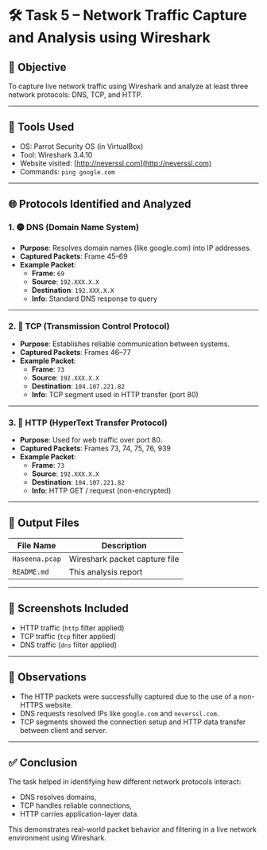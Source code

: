 # 🛠️ Task 5 – Network Traffic Capture and Analysis using Wireshark

## 🎯 Objective
To capture live network traffic using Wireshark and analyze at least three network protocols: DNS, TCP, and HTTP.

---

## 🧰 Tools Used
- OS: Parrot Security OS (in VirtualBox)
- Tool: Wireshark 3.4.10
- Website visited: [http://neverssl.com](http://neverssl.com)
- Commands: `ping google.com`

---

## 🌐 Protocols Identified and Analyzed

### 1. 🟡 DNS (Domain Name System)
- **Purpose**: Resolves domain names (like google.com) into IP addresses.
- **Captured Packets**: Frame 45–69
- **Example Packet**:
  - **Frame**: `69`
  - **Source**: `192.XXX.X.X`
  - **Destination**: `192.XXX.X.X`
  - **Info**: Standard DNS response to query

---

### 2. 🔵 TCP (Transmission Control Protocol)
- **Purpose**: Establishes reliable communication between systems.
- **Captured Packets**: Frames 46–77
- **Example Packet**:
  - **Frame**: `73`
  - **Source**: `192.XXX.X.X`
  - **Destination**: `104.107.221.82`
  - **Info**: TCP segment used in HTTP transfer (port 80)

---

### 3. 🔴 HTTP (HyperText Transfer Protocol)
- **Purpose**: Used for web traffic over port 80.
- **Captured Packets**: Frames 73, 74, 75, 76, 939
- **Example Packet**:
  - **Frame**: `73`
  - **Source**: `192.XXX.X.X`
  - **Destination**: `104.107.221.82`
  - **Info**: HTTP GET / request (non-encrypted)

---

## 📄 Output Files

| File Name             | Description                  |
|-----------------------|------------------------------|
| `Haseena.pcap`        | Wireshark packet capture file |
| `README.md`           | This analysis report          |

---

## 📸 Screenshots Included
- HTTP traffic (`http` filter applied)
- TCP traffic (`tcp` filter applied)
- DNS traffic (`dns` filter applied)

---

## 📌 Observations
- The HTTP packets were successfully captured due to the use of a non-HTTPS website.
- DNS requests resolved IPs like `google.com` and `neverssl.com`.
- TCP segments showed the connection setup and HTTP data transfer between client and server.

---

## ✅ Conclusion
The task helped in identifying how different network protocols interact:
- DNS resolves domains,
- TCP handles reliable connections,
- HTTP carries application-layer data.

This demonstrates real-world packet behavior and filtering in a live network environment using Wireshark.

